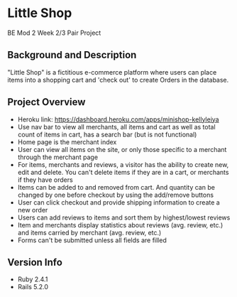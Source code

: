 # Little Shop
BE Mod 2 Week 2/3 Pair Project

## Background and Description

"Little Shop" is a fictitious e-commerce platform where users can place items into a shopping cart and 'check out' to create Orders in the database.

## Project Overview
- Heroku link: https://dashboard.heroku.com/apps/minishop-kellyleiya
- Use nav bar to view all merchants, all items and cart as well as total count of items in cart, has a search bar (but is not functional)
- Home page is the merchant index
- User can view all items on the site, or only those specific to a merchant through the merchant page
- For items, merchants and reviews, a visitor has the ability to create new, edit and delete. You can't delete items if they are in a cart, or merchants if they have orders
- Items can be added to and removed from cart. And quantity can be changed by one before checkout by using the add/remove buttons
- User can click checkout and provide shipping information to create a new order
- Users can add reviews to items and sort them by highest/lowest reviews
- Item and merchants display statistics about reviews (avg. review, etc.) and items carried by merchant (avg. review, etc.)
- Forms can't be submitted unless all fields are filled

## Version Info
- Ruby 2.4.1
- Rails 5.2.0
